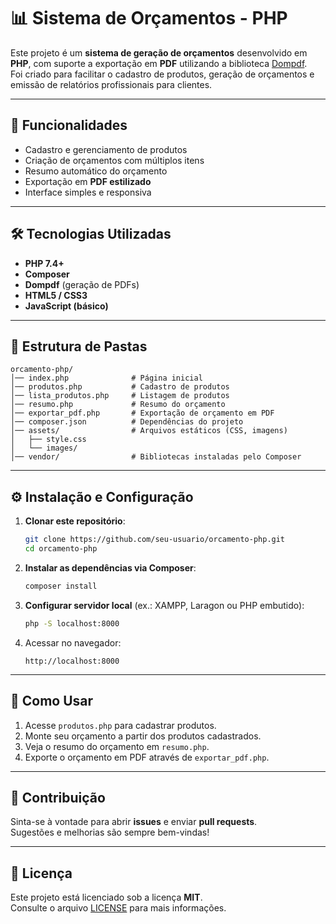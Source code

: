 # 📊 Sistema de Orçamentos - PHP

Este projeto é um **sistema de geração de orçamentos** desenvolvido em **PHP**, com suporte a exportação em **PDF** utilizando a biblioteca [Dompdf](https://github.com/dompdf/dompdf).  
Foi criado para facilitar o cadastro de produtos, geração de orçamentos e emissão de relatórios profissionais para clientes.

---

## 🚀 Funcionalidades

- Cadastro e gerenciamento de produtos  
- Criação de orçamentos com múltiplos itens  
- Resumo automático do orçamento  
- Exportação em **PDF estilizado**  
- Interface simples e responsiva  

---

## 🛠️ Tecnologias Utilizadas

- **PHP 7.4+**
- **Composer**
- **Dompdf** (geração de PDFs)
- **HTML5 / CSS3**
- **JavaScript (básico)**

---

## 📂 Estrutura de Pastas

```
orcamento-php/
│── index.php              # Página inicial
│── produtos.php           # Cadastro de produtos
│── lista_produtos.php     # Listagem de produtos
│── resumo.php             # Resumo do orçamento
│── exportar_pdf.php       # Exportação de orçamento em PDF
│── composer.json          # Dependências do projeto
│── assets/                # Arquivos estáticos (CSS, imagens)
│   ├── style.css
│   └── images/
│── vendor/                # Bibliotecas instaladas pelo Composer
```

---

## ⚙️ Instalação e Configuração

1. **Clonar este repositório**:
   ```bash
   git clone https://github.com/seu-usuario/orcamento-php.git
   cd orcamento-php
   ```

2. **Instalar as dependências via Composer**:
   ```bash
   composer install
   ```

3. **Configurar servidor local** (ex.: XAMPP, Laragon ou PHP embutido):
   ```bash
   php -S localhost:8000
   ```

4. Acessar no navegador:
   ```
   http://localhost:8000
   ```

---

## 📑 Como Usar

1. Acesse `produtos.php` para cadastrar produtos.  
2. Monte seu orçamento a partir dos produtos cadastrados.  
3. Veja o resumo do orçamento em `resumo.php`.  
4. Exporte o orçamento em PDF através de `exportar_pdf.php`.  

---

## 🤝 Contribuição

Sinta-se à vontade para abrir **issues** e enviar **pull requests**.  
Sugestões e melhorias são sempre bem-vindas!

---

## 📜 Licença

Este projeto está licenciado sob a licença **MIT**.  
Consulte o arquivo [LICENSE](LICENSE) para mais informações.

